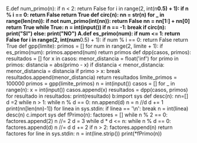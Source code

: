 E.def num_primo(n):
    if n < 2:
        return False
    for i in range(2, int(n**0.5) + 1):
        if n % i == 0:
            return False
    return True
def circ(n):
    nn = str(n)
    for _ in range(len(nn)):
        if not num_primo(int(nn)):
            return False
        nn = nn[1:] + nn[0]
    return True
while True:
    n = int(input())
    if n == -1:
        break
    if circ(n):
        print("SI")
    else:
        print("NO")
 A.def es_primo(num):
    if num <= 1:
        return False
    for i in range(2, int(num**0.5) + 1):
        if num % i == 0:
            return False
    return True
def gpp(limite):
    primos = []
    for num in range(2, limite + 1):
        if es_primo(num):
            primos.append(num)
    return primos
def dpp(casos, primos):
    resultados = []
    for x in casos:
        menor_distancia = float('inf')
        for primo in primos:
            distancia = abs(primo - x)
            if distancia < menor_distancia:
                menor_distancia = distancia
            if primo > x:
                break
        resultados.append(menor_distancia)
    return resultados
limite_primos = 100000
primos = gpp(limite_primos)
n = int(input())
casos = []
for _ in range(n):
    x = int(input())
    casos.append(x)
resultados = dpp(casos, primos)
for resultado in resultados:
    print(resultado)
 b:import sys
def desc(n):
	nn=[]
	d =2
	while n > 1:
		while n % d == 0:
			nn.append(d)
			n = n //d
		d += 1
	print(nn[len(nn)-1])
for linea in sys.stdin:
	if linea == '\n':
		break
	n = int(linea)
	desc(n)
 c.import sys
def fPrimo(n):
	factores = []
	while n % 2 == 0:
		factores.append(2)
		n //= 2
	d = 3
	while d * d <= n:
		while n % d == 0:
			factores.append(d)
			n //= d
		d += 2
	if n > 2:
		factores.append(n)
	return factores
for line in sys.stdin:
	n = int(line.strip())
	print(*fPrimo(n))
 

